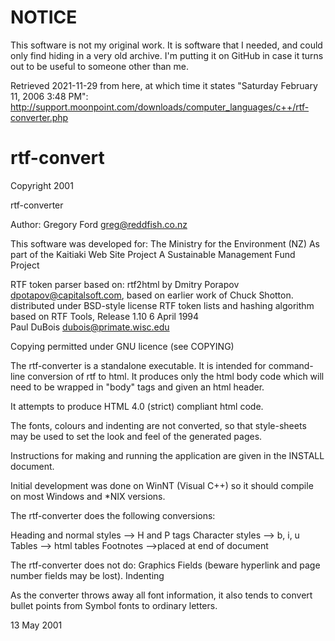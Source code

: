 NOTICE
===

This software is not my original work. It is software that I needed, and could only find hiding in a very old archive. I'm putting it on GitHub in case it turns out to be useful to someone other than me.

Retrieved 2021-11-29 from here, at which time it states "Saturday February 11, 2006 3:48 PM":
http://support.moonpoint.com/downloads/computer_languages/c++/rtf-converter.php


rtf-convert
===

Copyright 2001

rtf-converter

Author: Gregory Ford greg@reddfish.co.nz

This software was developed for: 
The Ministry for the Environment (NZ)
As part of the Kaitiaki Web Site Project 
A Sustainable Management Fund Project

RTF token parser based on:
     rtf2html by Dmitry Porapov <dpotapov@capitalsoft.com>,
     based on earlier work of Chuck Shotton.
     distributed under BSD-style license
RTF token lists and hashing algorithm based on
     RTF Tools, Release 1.10 
     6 April 1994	
     Paul DuBois	dubois@primate.wisc.edu 

Copying permitted under GNU licence (see COPYING)


The rtf-converter is a standalone executable.
It is intended for command-line conversion of rtf to 
html. It produces only the html body code which will need 
to be wrapped in "body" tags and given an html header.
 
It attempts to produce HTML 4.0 (strict) compliant html code.

The fonts, colours and indenting are not converted, so that 
style-sheets may be used to set the look and feel of the 
generated pages.

Instructions for making and running the application 
are given in the INSTALL document.

Initial development was done on WinNT (Visual C++) so it should 
compile on most Windows and *NIX versions.

The rtf-converter does the following conversions:

Heading and normal styles --> H and P tags
Character styles --> b, i, u 
Tables --> html tables
Footnotes -->placed at end of document

The rtf-converter does not do:
Graphics 
Fields (beware hyperlink and page number fields may be lost).
Indenting

As the converter throws away all font information, it also
tends to convert bullet points from Symbol fonts to ordinary letters.


13 May 2001

